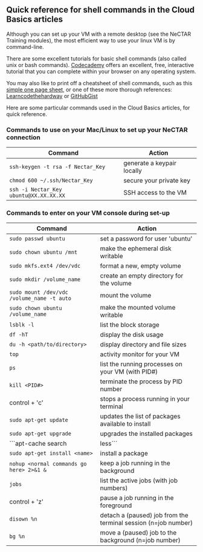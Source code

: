 ## Quick reference for shell commands in the Cloud Basics articles

Although you can set up your VM with a remote desktop (see the NeCTAR Training modules),
the most efficient way to use your linux VM is by command-line.

There are some excellent tutorials for basic shell commands (also called unix or bash commands).
[Codecademy][codecademy] offers an excellent, free, interactive tutorial that you can complete within your browser on any operating system.

You may also like to print off a cheatsheet of shell commands, such as this [simple one page sheet][simple],
or one of these more thorough references: [Learncodethehardway][long] or [GitHubGist][git]

Here are some particular commands used in the Cloud Basics articles, for quick reference.

### Commands to use on your Mac/Linux to set up your NeCTAR connection

| Command  | Action |
| ------------- | ------------- |
| `ssh-keygen -t rsa -f Nectar_Key` | generate a keypair locally |
| `chmod 600 ~/.ssh/Nectar_Key` | secure your private key |
| `ssh -i Nectar_Key ubuntu@XX.XX.XX.XX` | SSH access to the VM |



### Commands to enter on your VM console during set-up

| Command  | Action |
| ------------- | ------------- |
| `sudo passwd ubuntu` | set a password for user 'ubuntu' |
| `sudo chown ubuntu /mnt` | make the ephemeral disk writable |
| `sudo mkfs.ext4 /dev/vdc` | format a new, empty volume |
| `sudo mkdir /volume_name` | create an empty directory for the volume |
| `sudo mount /dev/vdc /volume_name -t auto` | mount the volume |
| `sudo chown ubuntu /volume_name` | make the mounted volume writable |
| `lsblk -l` | list the block storage |
| `df -hT` | display the disk usage |
| `du -h <path/to/directory>` | display directory and file sizes |
| `top` | activity monitor for your VM |
| `ps` | list the running processes on your VM (with PID#) |
| `kill <PID#>` | terminate the process by PID number  |
| control + 'c' | stops a process running in your terminal |
| `sudo apt-get update` | updates the list of packages available to install |
| `sudo apt-get upgrade` | upgrades the installed packages |
| ```apt-cache search <name> | less``` | search for a package to install |
| `sudo apt-get install <name>` | install a package |
| `nohup <normal commands go here> 2>&1 &` | keep a job running in the background |
| `jobs` | list the active jobs (with job numbers) |
| control + 'z' | pause a job running in the foreground |
| `disown %n` | detach a (paused) job from the terminal session (n=job number) |
| `bg %n ` | move a (paused) job to the background (n=job number) |


[codecademy]: https://www.codecademy.com/learn/learn-the-command-line
[long]: http://cli.learncodethehardway.org/bash_cheat_sheet.pdf
[git]: https://gist.github.com/LeCoupa/122b12050f5fb267e75f
[simple]: https://ubuntudanmark.dk/filer/fwunixref.pdf

